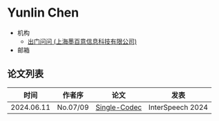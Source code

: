 # Yunlin Chen

- 机构
  - [出门问问 (上海墨百意信息科技有限公司)](../Institutions/Mobvoi_墨百意.md)
- 邮箱

## 论文列表

| 时间 | 作者序 | 论文 | 发表 |
|:-:|:-:|---|---|
| 2024.06.11 | No.07/09 | [Single-Codec](../Models/Speech_Neural_Codec/2024.06.11_Single-Codec.md) | InterSpeech 2024 |